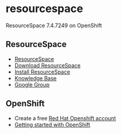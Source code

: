 # resourcespace
ResourceSpace 7.4.7249 on OpenShift

## ResourceSpace
* [ResourceSpace](http://www.resourcespace.org)
* [Download ResourceSpace](http://resourcespace.org/get)
* [Install ResourceSpace](http://wiki.resourcespace.org/index.php/Installation)
* [Knowledge Base](http://resourcespace.org/knowledge-base/)
* [Google Group](https://groups.google.com/forum/#!forum/resourcespace)

## OpenShift
* Create a free [Red Hat Openshift account](https://openshift.redhat.com)
* [Getting started with OpenShift](https://openshift.redhat.com/app/getting_started)

